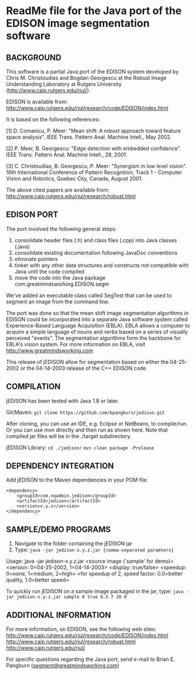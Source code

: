 # ReadMe file for the Java port of the EDISON image segmentation software

## BACKGROUND

This software is a partial Java port of the EDISON system developed by
Chris M. Christoudias and Bogdan Georgescu at the Robust Image
Understanding Laboratory at Rutgers University
(http://www.caip.rutgers.edu/riul/).

EDISON is available from:
http://www.caip.rutgers.edu/riul/research/code/EDISON/index.html

It is based on the following references:

[1] D. Comanicu, P. Meer: "Mean shift: A robust approach toward feature
    space analysis". IEEE Trans. Pattern Anal. Machine Intell., May 2002.

[2] P. Meer, B. Georgescu: "Edge detection with embedded confidence".
    IEEE Trans. Pattern Anal. Machine Intell., 28, 2001.

[3] C. Christoudias, B. Georgescu, P. Meer: "Synergism in low level vision".
    16th International Conference of Pattern Recognition, Track 1 - Computer
    Vision and Robotics, Quebec City, Canada, August 2001.

The above cited papers are available from:
http://www.caip.rutgers.edu/riul/research/robust.html

## EDISON PORT

The port involved the following general steps:
  1. consolidate header files (.h) and class files (.cpp) into Java
     classes (.java)
  2. consolidate existing documentation following JavaDoc conventions
  3. eliminate pointers
  4. tinker with any other data structures and constructs not compatible
     with Java until the code compiled
  5. move the code into the Java package com.greatmindsworking.EDISON.segm
  
We've added an executable class called SegTest that can be used to segment
an image from the command line.

The port was done so that the mean shift image segmentation algorithms
in EDISON could be incorporated into a separate Java software system called
Experience-Based Language Acquisition (EBLA).  EBLA allows a computer to
acquire a simple language of nouns and verbs based on a series of visually
perceived "events".  The segmentation algorithms form the backbone for EBLA's
vision system.  For more information on EBLA, visit
http://www.greatmindsworking.com

This release of jEDISON allow for segmentation based on either the 04-25-2002
or the 04-14-2003 release of the C++ EDISON code.

## COMPILATION

jEDISON has been tested with Java 1.8 or later.

Git/Maven:
  `git clone https://github.com/bpangburn/jedison.git`

  After cloning, you can use an IDE, e.g. Eclipse or NetBeans, to compile/run.
  Or you can use mvn directly and then run as shown here. Note that compiled
  jar files will be in the ./target subdirectory.
  
  jEDISON Library:
    `cd ./jedison/`
    `mvn clean package -Prelease`

## DEPENDENCY INTEGRATION

  Add jEDISON to the Maven dependencies in your POM file:  

    <dependency>
        <groupId>com.nqadmin.jedison</groupId>
        <artifactId>jedison</artifactId>
        <version>x.y.z</version>
    </dependency>

## SAMPLE/DEMO PROGRAMS

  1. Navigate to the folder containing the jEDISON jar
  2. Type: `java -jar jedison-x.y.z.jar {comma-separated paramters}`
  
  Usage: java -jar jedison-x.y.z.jar <source image ('sample' for demo)> <version: 0=04-25-2002, 1=04-14-2003> <display: true/false> <color radius> <spatial radius> <min region> <speedup: 0=none, 1=medium, 2=high> <for speedup of 2, speed factor: 0.0=better quality, 1.0=better speed>
  
  To quickly run jEDISON on a sample image packaged in the jar, type: `java -jar jedison-x.y.z.jar sample 0 true 6.5 7 20 0`

## ADDITIONAL INFORMATION

For more information, on EDISON, see the following web sites:
  http://www.caip.rutgers.edu/riul/research/code/EDISON/index.html
  http://www.caip.rutgers.edu/riul/research/robust.html
  http://www.caip.rutgers.edu/riul/
  
For specific questions regarding the Java port, send e-mail to
Brian E. Pangburn (segment@greatmindsworking.com)